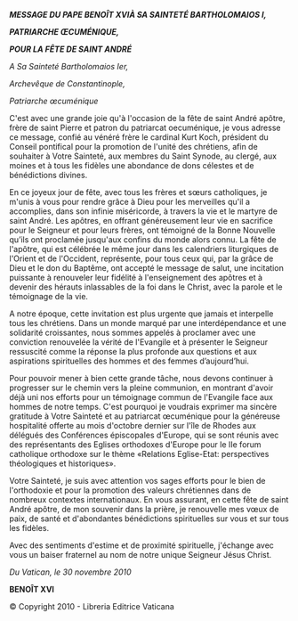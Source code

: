 ***MESSAGE DU PAPE BENOÎT XVI******À SA SAINTETÉ BARTHOLOMAIOS I,***

***PATRIARCHE ŒCUMÉNIQUE,***

***POUR LA FÊTE DE SAINT ANDRÉ***

*A Sa Sainteté Bartholomaios Ier,*

*Archevêque de Constantinople,*

*Patriarche œcuménique*

C'est avec une grande joie qu'à l'occasion de la fête de saint André apôtre, frère de saint Pierre et patron du patriarcat oecuménique, je vous adresse ce message, confié au vénéré frère le cardinal Kurt Koch, président du Conseil pontifical pour la promotion de l'unité des chrétiens, afin de souhaiter à Votre Sainteté, aux membres du Saint Synode, au clergé, aux moines et à tous les fidèles une abondance de dons célestes et de bénédictions divines.

En ce joyeux jour de fête, avec tous les frères et sœurs catholiques, je m'unis à vous pour rendre grâce à Dieu pour les merveilles qu'il a accomplies, dans son infinie miséricorde, à travers la vie et le martyre de saint André. Les apôtres, en offrant généreusement leur vie en sacrifice pour le Seigneur et pour leurs frères, ont témoigné de la Bonne Nouvelle qu’ils ont proclamée jusqu'aux confins du monde alors connu. La fête de l'apôtre, qui est célébrée le même jour dans les calendriers liturgiques de l'Orient et de l'Occident, représente, pour tous ceux qui, par la grâce de Dieu et le don du Baptême, ont accepté le message de salut, une incitation puissante à renouveler leur fidélité à l'enseignement des apôtres et à devenir des hérauts inlassables de la foi dans le Christ, avec la parole et le témoignage de la vie.

A notre époque, cette invitation est plus urgente que jamais et interpelle tous les chrétiens. Dans un monde marqué par une interdépendance et une solidarité croissantes, nous sommes appelés à proclamer avec une conviction renouvelée la vérité de l'Evangile et à présenter le Seigneur ressuscité comme la réponse la plus profonde aux questions et aux aspirations spirituelles des hommes et des femmes d’aujourd’hui.

Pour pouvoir mener à bien cette grande tâche, nous devons continuer à progresser sur le chemin vers la pleine communion, en montrant d'avoir déjà uni nos efforts pour un témoignage commun de l'Evangile face aux hommes de notre temps. C'est pourquoi je voudrais exprimer ma sincère gratitude à Votre Sainteté et au patriarcat œcuménique pour la généreuse hospitalité offerte au mois d'octobre dernier sur l'île de Rhodes aux délégués des Conférences épiscopales d'Europe, qui se sont réunis avec des représentants des Eglises orthodoxes d'Europe pour le IIe forum catholique orthodoxe sur le thème «Relations Eglise-Etat: perspectives théologiques et historiques».

Votre Sainteté, je suis avec attention vos sages efforts pour le bien de l'orthodoxie et pour la promotion des valeurs chrétiennes dans de nombreux contextes internationaux. En vous assurant, en cette fête de saint André apôtre, de mon souvenir dans la prière, je renouvelle mes vœux de paix, de santé et d'abondantes bénédictions spirituelles sur vous et sur tous les fidèles.

Avec des sentiments d'estime et de proximité spirituelle, j'échange avec vous un baiser fraternel au nom de notre unique Seigneur Jésus Christ.

*Du Vatican, le 30 novembre 2010*

**BENOÎT XVI**

© Copyright 2010 - Libreria Editrice Vaticana
